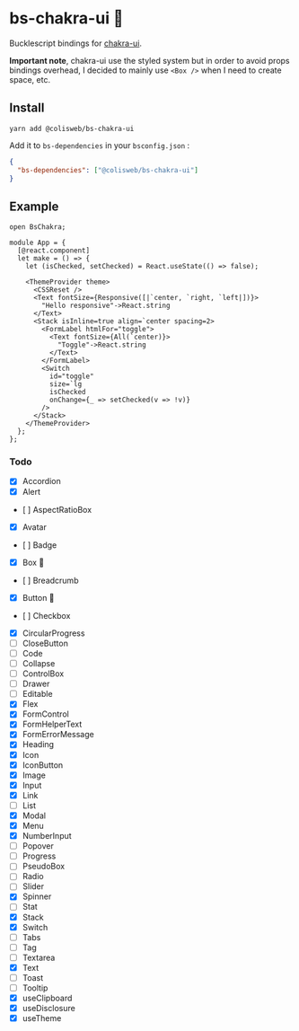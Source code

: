 # bs-chakra-ui 🚧

Bucklescript bindings for [chakra-ui](https://chakra-ui.com).

**Important note**, chakra-ui use the styled system but in order to avoid props bindings overhead, I decided to mainly use `<Box />` when I need to create space, etc.

## Install

```
yarn add @colisweb/bs-chakra-ui
```

Add it to `bs-dependencies` in your `bsconfig.json` :

```json
{
  "bs-dependencies": ["@colisweb/bs-chakra-ui"]
}
```

## Example

```reason
open BsChakra;

module App = {
  [@react.component]
  let make = () => {
    let (isChecked, setChecked) = React.useState(() => false);

    <ThemeProvider theme>
      <CSSReset />
      <Text fontSize={Responsive([|`center, `right, `left|])}>
        "Hello responsive"->React.string
      </Text>
      <Stack isInline=true align=`center spacing=2>
        <FormLabel htmlFor="toggle">
          <Text fontSize={All(`center)}>
            "Toggle"->React.string
          </Text>
        </FormLabel>
        <Switch
          id="toggle"
          size=`lg
          isChecked
          onChange={_ => setChecked(v => !v)}
        />
      </Stack>
    </ThemeProvider>
  };
};
```

### Todo

- [x] Accordion
- [x] Alert
- [ ] AspectRatioBox
- [x] Avatar
- [ ] Badge
- [x] Box 🚧
- [ ] Breadcrumb
- [x] Button 🚧
- [ ] Checkbox
- [x] CircularProgress
- [ ] CloseButton
- [ ] Code
- [ ] Collapse
- [ ] ControlBox
- [ ] Drawer
- [ ] Editable
- [x] Flex
- [x] FormControl
- [x] FormHelperText
- [x] FormErrorMessage
- [x] Heading
- [x] Icon
- [x] IconButton
- [x] Image
- [x] Input
- [x] Link
- [ ] List
- [x] Modal
- [x] Menu
- [x] NumberInput
- [ ] Popover
- [ ] Progress
- [ ] PseudoBox
- [ ] Radio
- [ ] Slider
- [x] Spinner
- [ ] Stat
- [x] Stack
- [x] Switch
- [ ] Tabs
- [ ] Tag
- [ ] Textarea
- [x] Text
- [ ] Toast
- [ ] Tooltip
- [x] useClipboard
- [x] useDisclosure
- [x] useTheme
